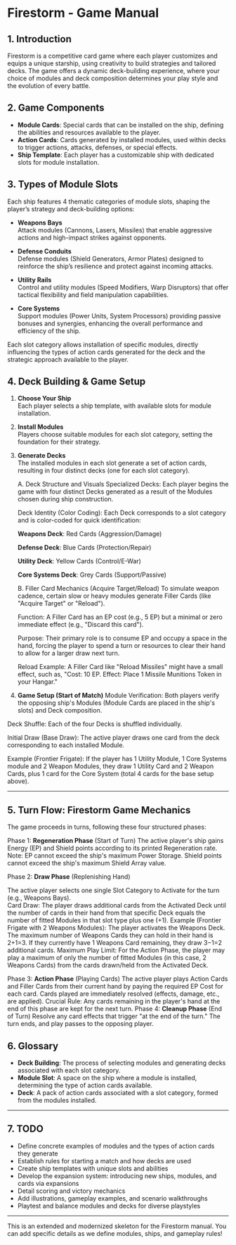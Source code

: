 # Firestorm - Game Manual

## 1. Introduction

Firestorm is a competitive card game where each player customizes and equips a unique starship, using creativity to build strategies and tailored decks. The game offers a dynamic deck-building experience, where your choice of modules and deck composition determines your play style and the evolution of every battle.

## 2. Game Components

- **Module Cards**: Special cards that can be installed on the ship, defining the abilities and resources available to the player.
- **Action Cards**: Cards generated by installed modules, used within decks to trigger actions, attacks, defenses, or special effects.
- **Ship Template**: Each player has a customizable ship with dedicated slots for module installation.

## 3. Types of Module Slots

Each ship features 4 thematic categories of module slots, shaping the player’s strategy and deck-building options:

- **Weapons Bays**  
  Attack modules (Cannons, Lasers, Missiles) that enable aggressive actions and high-impact strikes against opponents.

- **Defense Conduits**  
  Defense modules (Shield Generators, Armor Plates) designed to reinforce the ship’s resilience and protect against incoming attacks.

- **Utility Rails**  
  Control and utility modules (Speed Modifiers, Warp Disruptors) that offer tactical flexibility and field manipulation capabilities.

- **Core Systems**  
  Support modules (Power Units, System Processors) providing passive bonuses and synergies, enhancing the overall performance and efficiency of the ship.

Each slot category allows installation of specific modules, directly influencing the types of action cards generated for the deck and the strategic approach available to the player.

## 4. Deck Building & Game Setup

1. **Choose Your Ship**  
   Each player selects a ship template, with available slots for module installation.

2. **Install Modules**  
   Players choose suitable modules for each slot category, setting the foundation for their strategy.

3. **Generate Decks**  
   The installed modules in each slot generate a set of action cards, resulting in four distinct decks (one for each slot category).

    A. Deck Structure and Visuals
    Specialized Decks: Each player begins the game with four distinct Decks generated as a result of the Modules chosen during ship construction.
    
    Deck Identity (Color Coding): Each Deck corresponds to a slot category and is color-coded for quick identification:
    
    **Weapons Deck**: Red Cards (Aggression/Damage)
    
    **Defense Deck**: Blue Cards (Protection/Repair)
    
    **Utility Deck**: Yellow Cards (Control/E-War)
    
    **Core Systems Deck**: Grey Cards (Support/Passive)
    
    B. Filler Card Mechanics (Acquire Target/Reload)
    To simulate weapon cadence, certain slow or heavy modules generate Filler Cards (like "Acquire Target" or "Reload").
    
    Function: A Filler Card has an EP cost (e.g., 5 EP) but a minimal or zero immediate effect (e.g., "Discard this card").
    
    Purpose: Their primary role is to consume EP and occupy a space in the hand, forcing the player to spend a turn or resources to clear their hand to allow for a larger draw next turn.
    
    Reload Example: A Filler Card like "Reload Missiles" might have a small effect, such as, "Cost: 10 EP. Effect: Place 1 Missile Munitions Token in your Hangar."

4. **Game Setup (Start of Match)**
Module Verification: Both players verify the opposing ship's Modules (Module Cards are placed in the ship's slots) and Deck composition.

Deck Shuffle: Each of the four Decks is shuffled individually.

Initial Draw (Base Draw): The active player draws one card from the deck corresponding to each installed Module.

Example (Frontier Frigate): If the player has 1 Utility Module, 1 Core Systems module and 2 Weapon Modules, they draw 1 Utility Card and 2 Weapon Cards, plus 1 card for the Core System (total 4 cards for the base setup above).

---
## 5. Turn Flow: Firestorm Game Mechanics
The game proceeds in turns, following these four structured phases:

Phase 1: **Regeneration Phase** (Start of Turn)
  The active player's ship gains Energy (EP) and Shield points according to its printed Regeneration rate. 
  Note: EP cannot exceed the ship's maximum Power Storage. Shield points cannot exceed the ship's maximum Shield Array value.

Phase 2: **Draw Phase** (Replenishing Hand)

  The active player selects one single Slot Category to Activate for the turn (e.g., Weapons Bays).  
  Card Draw: The player draws additional cards from the Activated Deck until the number of cards in their hand from that specific Deck equals the number of fitted Modules in that slot type plus one (+1).
  Example (Frontier Frigate with 2 Weapons Modules): The player activates the Weapons Deck. The maximum number of Weapons Cards they can hold in their hand is 2+1=3. If they currently have 1 Weapons Card remaining, they draw 3−1=2 additional cards.
  Maximum Play Limit: For the Action Phase, the player may play a maximum of only the number of fitted Modules (in this case, 2 Weapons Cards) from the cards drawn/held from the Activated Deck.

Phase 3: **Action Phase** (Playing Cards)
  The active player plays Action Cards and Filler Cards from their current hand by paying the required EP Cost for each card.
  Cards played are immediately resolved (effects, damage, etc., are applied).
  Crucial Rule: Any cards remaining in the player's hand at the end of this phase are kept for the next turn.
Phase 4: **Cleanup Phase** (End of Turn)
  Resolve any card effects that trigger "at the end of the turn."
  The turn ends, and play passes to the opposing player.



## 6. Glossary

- **Deck Building**: The process of selecting modules and generating decks associated with each slot category.
- **Module Slot**: A space on the ship where a module is installed, determining the type of action cards available.
- **Deck**: A pack of action cards associated with a slot category, formed from the modules installed.

---

## 7. TODO

- Define concrete examples of modules and the types of action cards they generate
- Establish rules for starting a match and how decks are used
- Create ship templates with unique slots and abilities
- Develop the expansion system: introducing new ships, modules, and cards via expansions
- Detail scoring and victory mechanics
- Add illustrations, gameplay examples, and scenario walkthroughs
- Playtest and balance modules and decks for diverse playstyles

---

This is an extended and modernized skeleton for the Firestorm manual. You can add specific details as we define modules, ships, and gameplay rules!
